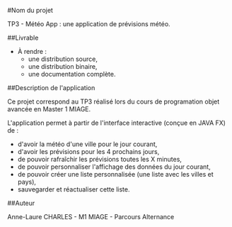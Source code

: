 #Nom du projet

TP3 - Météo App : une application de prévisions météo.

##Livrable

* À rendre :
	* une distribution source,
	* une distribution binaire,
	* une documentation complète.

##Description de l'application

Ce projet correspond au TP3 réalisé lors du cours de programation objet avancée en Master 1 MIAGE.

L'application permet à partir de l'interface interactive (conçue en JAVA FX) de :

* d'avoir la météo d'une ville pour le jour courant,
* d'avoir les prévisions pour les 4 prochains jours,
* de pouvoir rafraîchir les prévisions toutes les X minutes,
* de pouvoir personnaliser l'affichage des données du jour courant,
* de pouvoir créer une liste personnalisée (une liste avec les villes et pays),
* sauvegarder et réactualiser cette liste.

##Auteur

Anne-Laure CHARLES - M1 MIAGE - Parcours Alternance




